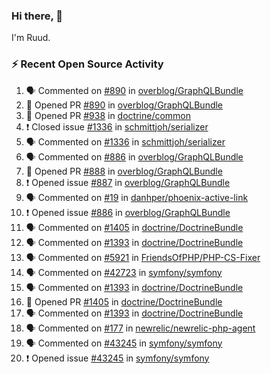 ### Hi there, 👋

I'm Ruud.
 
### :zap: Recent Open Source Activity

<!--START_SECTION:activity-->
1. 🗣 Commented on [#890](https://github.com/overblog/GraphQLBundle/issues/890) in [overblog/GraphQLBundle](https://github.com/overblog/GraphQLBundle)
2. 💪 Opened PR [#890](https://github.com/overblog/GraphQLBundle/pull/890) in [overblog/GraphQLBundle](https://github.com/overblog/GraphQLBundle)
3. 💪 Opened PR [#938](https://github.com/doctrine/common/pull/938) in [doctrine/common](https://github.com/doctrine/common)
4. ❗️ Closed issue [#1336](https://github.com/schmittjoh/serializer/issues/1336) in [schmittjoh/serializer](https://github.com/schmittjoh/serializer)
5. 🗣 Commented on [#1336](https://github.com/schmittjoh/serializer/issues/1336) in [schmittjoh/serializer](https://github.com/schmittjoh/serializer)
6. 🗣 Commented on [#886](https://github.com/overblog/GraphQLBundle/issues/886) in [overblog/GraphQLBundle](https://github.com/overblog/GraphQLBundle)
7. 💪 Opened PR [#888](https://github.com/overblog/GraphQLBundle/pull/888) in [overblog/GraphQLBundle](https://github.com/overblog/GraphQLBundle)
8. ❗️ Opened issue [#887](https://github.com/overblog/GraphQLBundle/issues/887) in [overblog/GraphQLBundle](https://github.com/overblog/GraphQLBundle)
9. 🗣 Commented on [#19](https://github.com/danhper/phoenix-active-link/issues/19) in [danhper/phoenix-active-link](https://github.com/danhper/phoenix-active-link)
10. ❗️ Opened issue [#886](https://github.com/overblog/GraphQLBundle/issues/886) in [overblog/GraphQLBundle](https://github.com/overblog/GraphQLBundle)
11. 🗣 Commented on [#1405](https://github.com/doctrine/DoctrineBundle/issues/1405) in [doctrine/DoctrineBundle](https://github.com/doctrine/DoctrineBundle)
12. 🗣 Commented on [#1393](https://github.com/doctrine/DoctrineBundle/issues/1393) in [doctrine/DoctrineBundle](https://github.com/doctrine/DoctrineBundle)
13. 🗣 Commented on [#5921](https://github.com/FriendsOfPHP/PHP-CS-Fixer/issues/5921) in [FriendsOfPHP/PHP-CS-Fixer](https://github.com/FriendsOfPHP/PHP-CS-Fixer)
14. 🗣 Commented on [#42723](https://github.com/symfony/symfony/issues/42723) in [symfony/symfony](https://github.com/symfony/symfony)
15. 🗣 Commented on [#1393](https://github.com/doctrine/DoctrineBundle/issues/1393) in [doctrine/DoctrineBundle](https://github.com/doctrine/DoctrineBundle)
16. 💪 Opened PR [#1405](https://github.com/doctrine/DoctrineBundle/pull/1405) in [doctrine/DoctrineBundle](https://github.com/doctrine/DoctrineBundle)
17. 🗣 Commented on [#1393](https://github.com/doctrine/DoctrineBundle/issues/1393) in [doctrine/DoctrineBundle](https://github.com/doctrine/DoctrineBundle)
18. 🗣 Commented on [#177](https://github.com/newrelic/newrelic-php-agent/issues/177) in [newrelic/newrelic-php-agent](https://github.com/newrelic/newrelic-php-agent)
19. 🗣 Commented on [#43245](https://github.com/symfony/symfony/issues/43245) in [symfony/symfony](https://github.com/symfony/symfony)
20. ❗️ Opened issue [#43245](https://github.com/symfony/symfony/issues/43245) in [symfony/symfony](https://github.com/symfony/symfony)
<!--END_SECTION:activity-->
